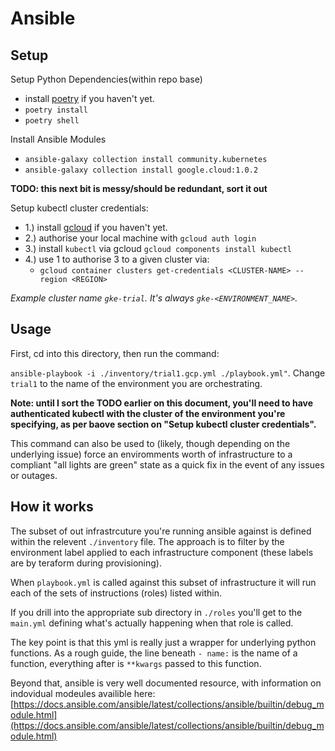 # Ansible


## Setup

Setup Python Dependencies(within repo base)

- install [poetry](https://pypi.org/project/poetry/) if you haven't yet.
- `poetry install`
- `poetry shell`

Install Ansible Modules
- `ansible-galaxy collection install community.kubernetes`
- `ansible-galaxy collection install google.cloud:1.0.2`

**TODO: this next bit is messy/should be redundant, sort it out**

Setup kubectl cluster credentials:
- 1.) install [gcloud](https://cloud.google.com/sdk/docs/install-sdk) if you haven't yet.
- 2.) authorise your local machine with `gcloud auth login`
- 3.) install `kubectl` via gcloud `gcloud components install kubectl`
- 4.) use 1 to authorise 3 to a given cluster via:
    - `gcloud container clusters get-credentials <CLUSTER-NAME> --region <REGION>`

_Example cluster name `gke-trial`. It's always `gke-<ENVIRONMENT_NAME>`._

## Usage

First, cd into this directory, then run the command:

`ansible-playbook -i ./inventory/trial1.gcp.yml ./playbook.yml"`. Change `trial1` to the name of the environment you are orchestrating.

**Note: until I sort the TODO earlier on this document, you'll need to have authenticated kubectl with the cluster of the environment you're specifying, as per baove section on "Setup kubectl cluster credentials".**

This command can also be used to (likely, though depending on the underlying issue) force an enviromments worth of infrastructure to a compliant "all lights are green" state as a quick fix in the event of any issues or outages.
 

 ## How it works

The subset of out infrastrcuture you're running ansible against is defined within the relevent `./inventory` file. The approach is to filter by the environment label applied to each infrastructure component (these labels are by teraform during provisioning).

When `playbook.yml` is called against this subset of infrastructure it will run each of the sets of instructions (roles) listed within.

If you drill into the appropriate sub directory in `./roles` you'll get to the `main.yml` defining what's actually happening when that role is called.

The key point is that this yml is really just a wrapper for underlying python functions. As a rough guide, the line beneath `- name:` is the name of a function, everything after is `**kwargs` passed to this function.

Beyond that, ansible is very well documented resource, with information on indovidual modeules availible here: [https://docs.ansible.com/ansible/latest/collections/ansible/builtin/debug_module.html](https://docs.ansible.com/ansible/latest/collections/ansible/builtin/debug_module.html)



